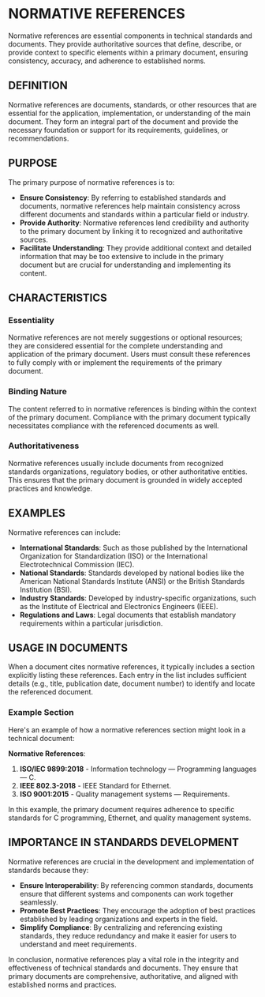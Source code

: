 # NORMATIVE REFERENCES

Normative references are essential components in technical standards and documents. They provide authoritative sources that define, describe, or provide context to specific elements within a primary document, ensuring consistency, accuracy, and adherence to established norms.

## DEFINITION

Normative references are documents, standards, or other resources that are essential for the application, implementation, or understanding of the main document. They form an integral part of the document and provide the necessary foundation or support for its requirements, guidelines, or recommendations.

## PURPOSE

The primary purpose of normative references is to:

- **Ensure Consistency**: By referring to established standards and documents, normative references help maintain consistency across different documents and standards within a particular field or industry.
- **Provide Authority**: Normative references lend credibility and authority to the primary document by linking it to recognized and authoritative sources.
- **Facilitate Understanding**: They provide additional context and detailed information that may be too extensive to include in the primary document but are crucial for understanding and implementing its content.

## CHARACTERISTICS

### Essentiality

Normative references are not merely suggestions or optional resources; they are considered essential for the complete understanding and application of the primary document. Users must consult these references to fully comply with or implement the requirements of the primary document.

### Binding Nature

The content referred to in normative references is binding within the context of the primary document. Compliance with the primary document typically necessitates compliance with the referenced documents as well.

### Authoritativeness

Normative references usually include documents from recognized standards organizations, regulatory bodies, or other authoritative entities. This ensures that the primary document is grounded in widely accepted practices and knowledge.

## EXAMPLES

Normative references can include:

- **International Standards**: Such as those published by the International Organization for Standardization (ISO) or the International Electrotechnical Commission (IEC).
- **National Standards**: Standards developed by national bodies like the American National Standards Institute (ANSI) or the British Standards Institution (BSI).
- **Industry Standards**: Developed by industry-specific organizations, such as the Institute of Electrical and Electronics Engineers (IEEE).
- **Regulations and Laws**: Legal documents that establish mandatory requirements within a particular jurisdiction.

## USAGE IN DOCUMENTS

When a document cites normative references, it typically includes a section explicitly listing these references. Each entry in the list includes sufficient details (e.g., title, publication date, document number) to identify and locate the referenced document.

### Example Section

Here's an example of how a normative references section might look in a technical document:

**Normative References**:

1. **ISO/IEC 9899:2018** - Information technology — Programming languages — C.
2. **IEEE 802.3-2018** - IEEE Standard for Ethernet.
3. **ISO 9001:2015** - Quality management systems — Requirements.

In this example, the primary document requires adherence to specific standards for C programming, Ethernet, and quality management systems.

## IMPORTANCE IN STANDARDS DEVELOPMENT

Normative references are crucial in the development and implementation of standards because they:

- **Ensure Interoperability**: By referencing common standards, documents ensure that different systems and components can work together seamlessly.
- **Promote Best Practices**: They encourage the adoption of best practices established by leading organizations and experts in the field.
- **Simplify Compliance**: By centralizing and referencing existing standards, they reduce redundancy and make it easier for users to understand and meet requirements.

In conclusion, normative references play a vital role in the integrity and effectiveness of technical standards and documents. They ensure that primary documents are comprehensive, authoritative, and aligned with established norms and practices.

